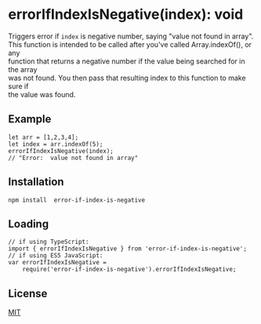 # errorIfIndexIsNegative(index): void

Triggers error if `index` is negative number, saying "value not found in array".  
This function is intended to be called after you've called Array.indexOf(), or any  
function that returns a negative number if the value being searched for in the array   
was not found.  You then pass that resulting index to this function to make sure if  
the value was found.

## Example
```
let arr = [1,2,3,4];
let index = arr.indexOf(5);
errorIfIndexIsNegative(index);
// "Error:  value not found in array"
```

## Installation
`npm install  error-if-index-is-negative`

## Loading
```
// if using TypeScript:
import { errorIfIndexIsNegative } from 'error-if-index-is-negative';
// if using ES5 JavaScript:
var errorIfIndexIsNegative = 
    require('error-if-index-is-negative').errorIfIndexIsNegative;
```

## License
[MIT](https://choosealicense.com/licenses/mit/)
